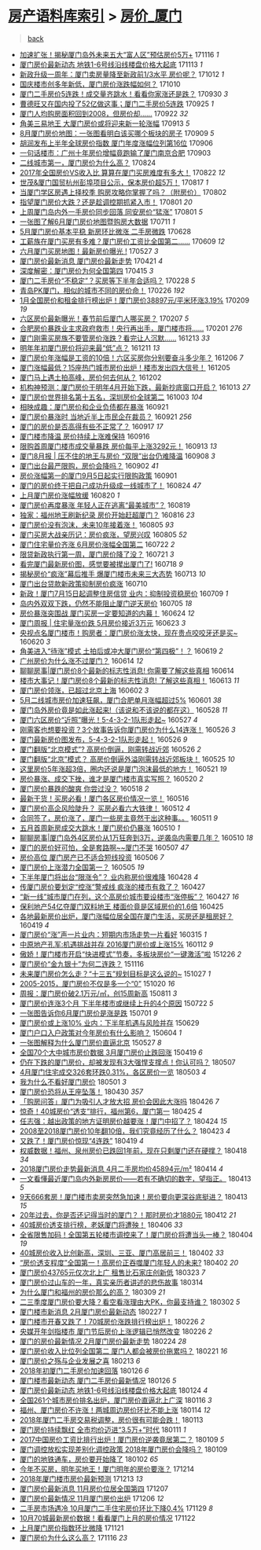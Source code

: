 [房产语料库索引](../../README.md)  > [房价_厦门](房价_厦门.md)
====
> [back](../README.md)

- [加速扩张！揭秘厦门岛外未来五大“富人区”预估房价5万+](http://jkwz.applinzi.com/ittc/7036430728554873873.html#%E5%8A%A0%E9%80%9F%E6%89%A9%E5%BC%A0%EF%BC%81%E6%8F%AD%E7%A7%98%E5%8E%A6%E9%97%A8%E5%B2%9B%E5%A4%96%E6%9C%AA%E6%9D%A5%E4%BA%94%E5%A4%A7%E2%80%9C%E5%AF%8C%E4%BA%BA%E5%8C%BA%E2%80%9D%E9%A2%84%E4%BC%B0%E6%88%BF%E4%BB%B75%E4%B8%87%2B) 171116 *1* 
- [厦门房价最新动态 地铁1-6号线沿线楼盘价格大起底](http://jkwz.applinzi.com/ittc/7035385248978830352.html#%E5%8E%A6%E9%97%A8%E6%88%BF%E4%BB%B7%E6%9C%80%E6%96%B0%E5%8A%A8%E6%80%81+%E5%9C%B0%E9%93%811-6%E5%8F%B7%E7%BA%BF%E6%B2%BF%E7%BA%BF%E6%A5%BC%E7%9B%98%E4%BB%B7%E6%A0%BC%E5%A4%A7%E8%B5%B7%E5%BA%95) 171113 *1* 
- [新政升级一周年：厦门卖房量降至新政前1/3水平 房价呢？](http://jkwz.applinzi.com/ittc/7023624255378555920.html#%E6%96%B0%E6%94%BF%E5%8D%87%E7%BA%A7%E4%B8%80%E5%91%A8%E5%B9%B4%EF%BC%9A%E5%8E%A6%E9%97%A8%E5%8D%96%E6%88%BF%E9%87%8F%E9%99%8D%E8%87%B3%E6%96%B0%E6%94%BF%E5%89%8D1%2F3%E6%B0%B4%E5%B9%B3+%E6%88%BF%E4%BB%B7%E5%91%A2%EF%BC%9F) 171012 *1* 
- [国庆楼市创多年新低，厦门房价涨跌幅如何？](http://jkwz.applinzi.com/ittc/7022767274971366416.html#%E5%9B%BD%E5%BA%86%E6%A5%BC%E5%B8%82%E5%88%9B%E5%A4%9A%E5%B9%B4%E6%96%B0%E4%BD%8E%EF%BC%8C%E5%8E%A6%E9%97%A8%E6%88%BF%E4%BB%B7%E6%B6%A8%E8%B7%8C%E5%B9%85%E5%A6%82%E4%BD%95%EF%BC%9F) 171010  
- [厦门二手房价5连跌！成交量齐跳水！看看你家涨还是跌？](http://jkwz.applinzi.com/ittc/7019166904856626192.html#%E5%8E%A6%E9%97%A8%E4%BA%8C%E6%89%8B%E6%88%BF%E4%BB%B75%E8%BF%9E%E8%B7%8C%EF%BC%81%E6%88%90%E4%BA%A4%E9%87%8F%E9%BD%90%E8%B7%B3%E6%B0%B4%EF%BC%81%E7%9C%8B%E7%9C%8B%E4%BD%A0%E5%AE%B6%E6%B6%A8%E8%BF%98%E6%98%AF%E8%B7%8C%EF%BC%9F) 170930 *3* 
- [曹德旺又在国内投了52亿做这事；厦门二手房价5连跌](http://jkwz.applinzi.com/ittc/7017282893687292944.html#%E6%9B%B9%E5%BE%B7%E6%97%BA%E5%8F%88%E5%9C%A8%E5%9B%BD%E5%86%85%E6%8A%95%E4%BA%8652%E4%BA%BF%E5%81%9A%E8%BF%99%E4%BA%8B%EF%BC%9B%E5%8E%A6%E9%97%A8%E4%BA%8C%E6%89%8B%E6%88%BF%E4%BB%B75%E8%BF%9E%E8%B7%8C) 170925 *1* 
- [厦门人均购房面积回到2008，但房价却……](http://jkwz.applinzi.com/ittc/7016245512125285392.html#%E5%8E%A6%E9%97%A8%E4%BA%BA%E5%9D%87%E8%B4%AD%E6%88%BF%E9%9D%A2%E7%A7%AF%E5%9B%9E%E5%88%B02008%EF%BC%8C%E4%BD%86%E6%88%BF%E4%BB%B7%E5%8D%B4%E2%80%A6%E2%80%A6) 170922 *32* 
- [角美三易地王 大厦门房价或将迎来新一轮涨幅](http://jkwz.applinzi.com/ittc/7012717374019732497.html#%E8%A7%92%E7%BE%8E%E4%B8%89%E6%98%93%E5%9C%B0%E7%8E%8B+%E5%A4%A7%E5%8E%A6%E9%97%A8%E6%88%BF%E4%BB%B7%E6%88%96%E5%B0%86%E8%BF%8E%E6%9D%A5%E6%96%B0%E4%B8%80%E8%BD%AE%E6%B6%A8%E5%B9%85) 170913 *5* 
- [8月厦门房价地图：一张图看明白该买哪个板块的房子](http://jkwz.applinzi.com/ittc/7011406213043192848.html#8%E6%9C%88%E5%8E%A6%E9%97%A8%E6%88%BF%E4%BB%B7%E5%9C%B0%E5%9B%BE%EF%BC%9A%E4%B8%80%E5%BC%A0%E5%9B%BE%E7%9C%8B%E6%98%8E%E7%99%BD%E8%AF%A5%E4%B9%B0%E5%93%AA%E4%B8%AA%E6%9D%BF%E5%9D%97%E7%9A%84%E6%88%BF%E5%AD%90) 170909 *5* 
- [胡润发布上半年全球房价指数 厦门年度涨幅位列第16位](http://jkwz.applinzi.com/ittc/7010087147707827217.html#%E8%83%A1%E6%B6%A6%E5%8F%91%E5%B8%83%E4%B8%8A%E5%8D%8A%E5%B9%B4%E5%85%A8%E7%90%83%E6%88%BF%E4%BB%B7%E6%8C%87%E6%95%B0+%E5%8E%A6%E9%97%A8%E5%B9%B4%E5%BA%A6%E6%B6%A8%E5%B9%85%E4%BD%8D%E5%88%97%E7%AC%AC16%E4%BD%8D) 170906  
- [一句话楼市：广州十年房价增幅竟跑输了厦门南京合肥](http://jkwz.applinzi.com/ittc/7009160082087216145.html#%E4%B8%80%E5%8F%A5%E8%AF%9D%E6%A5%BC%E5%B8%82%EF%BC%9A%E5%B9%BF%E5%B7%9E%E5%8D%81%E5%B9%B4%E6%88%BF%E4%BB%B7%E5%A2%9E%E5%B9%85%E7%AB%9F%E8%B7%91%E8%BE%93%E4%BA%86%E5%8E%A6%E9%97%A8%E5%8D%97%E4%BA%AC%E5%90%88%E8%82%A5) 170903  
- [二线城市第一，厦门房价为什么高？](http://jkwz.applinzi.com/ittc/7005189228852675345.html#%E4%BA%8C%E7%BA%BF%E5%9F%8E%E5%B8%82%E7%AC%AC%E4%B8%80%EF%BC%8C%E5%8E%A6%E9%97%A8%E6%88%BF%E4%BB%B7%E4%B8%BA%E4%BB%80%E4%B9%88%E9%AB%98%EF%BC%9F) 170824  
- [2017年全国房价VS收入比 算算在厦门买房难度有多大！](http://jkwz.applinzi.com/ittc/7004634562880341008.html#2017%E5%B9%B4%E5%85%A8%E5%9B%BD%E6%88%BF%E4%BB%B7VS%E6%94%B6%E5%85%A5%E6%AF%94+%E7%AE%97%E7%AE%97%E5%9C%A8%E5%8E%A6%E9%97%A8%E4%B9%B0%E6%88%BF%E9%9A%BE%E5%BA%A6%E6%9C%89%E5%A4%9A%E5%A4%A7%EF%BC%81) 170822 *12* 
- [世茂&amp;厦门国贸杭州彭埠项目公示，保本房价超5万！](http://jkwz.applinzi.com/ittc/7002883434115253264.html#%E4%B8%96%E8%8C%82%26amp%3B%E5%8E%A6%E9%97%A8%E5%9B%BD%E8%B4%B8%E6%9D%AD%E5%B7%9E%E5%BD%AD%E5%9F%A0%E9%A1%B9%E7%9B%AE%E5%85%AC%E7%A4%BA%EF%BC%8C%E4%BF%9D%E6%9C%AC%E6%88%BF%E4%BB%B7%E8%B6%855%E4%B8%87%EF%BC%81) 170817 *1* 
- [当厦门学区房遇上择校季 购房攻略你掌握了吗？（附房价）](http://jkwz.applinzi.com/ittc/6997260599686595600.html#%E5%BD%93%E5%8E%A6%E9%97%A8%E5%AD%A6%E5%8C%BA%E6%88%BF%E9%81%87%E4%B8%8A%E6%8B%A9%E6%A0%A1%E5%AD%A3+%E8%B4%AD%E6%88%BF%E6%94%BB%E7%95%A5%E4%BD%A0%E6%8E%8C%E6%8F%A1%E4%BA%86%E5%90%97%EF%BC%9F%EF%BC%88%E9%99%84%E6%88%BF%E4%BB%B7%EF%BC%89) 170802  
- [指望厦门房价大跌？还是趁调控期抓紧入市！](http://jkwz.applinzi.com/ittc/6996853017616581648.html#%E6%8C%87%E6%9C%9B%E5%8E%A6%E9%97%A8%E6%88%BF%E4%BB%B7%E5%A4%A7%E8%B7%8C%EF%BC%9F%E8%BF%98%E6%98%AF%E8%B6%81%E8%B0%83%E6%8E%A7%E6%9C%9F%E6%8A%93%E7%B4%A7%E5%85%A5%E5%B8%82%EF%BC%81) 170801 *20* 
- [上周厦门岛内外一手房价同步回落 同安房价“猛涨”](http://jkwz.applinzi.com/ittc/6996763045333042193.html#%E4%B8%8A%E5%91%A8%E5%8E%A6%E9%97%A8%E5%B2%9B%E5%86%85%E5%A4%96%E4%B8%80%E6%89%8B%E6%88%BF%E4%BB%B7%E5%90%8C%E6%AD%A5%E5%9B%9E%E8%90%BD+%E5%90%8C%E5%AE%89%E6%88%BF%E4%BB%B7%E2%80%9C%E7%8C%9B%E6%B6%A8%E2%80%9D) 170801 *5* 
- [一张图了解6月厦门房价地图暨购房大数据](http://jkwz.applinzi.com/ittc/6988995629664437253.html#%E4%B8%80%E5%BC%A0%E5%9B%BE%E4%BA%86%E8%A7%A36%E6%9C%88%E5%8E%A6%E9%97%A8%E6%88%BF%E4%BB%B7%E5%9C%B0%E5%9B%BE%E6%9A%A8%E8%B4%AD%E6%88%BF%E5%A4%A7%E6%95%B0%E6%8D%AE) 170711 *1* 
- [5月厦门房价基本平稳 新房环比微涨 二手房微跌](http://jkwz.applinzi.com/ittc/6984113062289081348.html#5%E6%9C%88%E5%8E%A6%E9%97%A8%E6%88%BF%E4%BB%B7%E5%9F%BA%E6%9C%AC%E5%B9%B3%E7%A8%B3+%E6%96%B0%E6%88%BF%E7%8E%AF%E6%AF%94%E5%BE%AE%E6%B6%A8+%E4%BA%8C%E6%89%8B%E6%88%BF%E5%BE%AE%E8%B7%8C) 170628  
- [工薪族在厦门买房有多难？厦门房价工资比全国第二……](http://jkwz.applinzi.com/ittc/6977112452142466053.html#%E5%B7%A5%E8%96%AA%E6%97%8F%E5%9C%A8%E5%8E%A6%E9%97%A8%E4%B9%B0%E6%88%BF%E6%9C%89%E5%A4%9A%E9%9A%BE%EF%BC%9F%E5%8E%A6%E9%97%A8%E6%88%BF%E4%BB%B7%E5%B7%A5%E8%B5%84%E6%AF%94%E5%85%A8%E5%9B%BD%E7%AC%AC%E4%BA%8C%E2%80%A6%E2%80%A6) 170609 *12* 
- [六月厦门买房地图！最新房价曝光 !](http://jkwz.applinzi.com/ittc/6972269239984456708.html#%E5%85%AD%E6%9C%88%E5%8E%A6%E9%97%A8%E4%B9%B0%E6%88%BF%E5%9C%B0%E5%9B%BE%EF%BC%81%E6%9C%80%E6%96%B0%E6%88%BF%E4%BB%B7%E6%9B%9D%E5%85%89+%21) 170527 *3* 
- [厦门房价最新消息 厦门房价最新走势](http://jkwz.applinzi.com/ittc/6959032125096461316.html#%E5%8E%A6%E9%97%A8%E6%88%BF%E4%BB%B7%E6%9C%80%E6%96%B0%E6%B6%88%E6%81%AF+%E5%8E%A6%E9%97%A8%E6%88%BF%E4%BB%B7%E6%9C%80%E6%96%B0%E8%B5%B0%E5%8A%BF) 170421 *4* 
- [深度解密：厦门房价为何全国第四](http://jkwz.applinzi.com/ittc/6956390297931088901.html#%E6%B7%B1%E5%BA%A6%E8%A7%A3%E5%AF%86%EF%BC%9A%E5%8E%A6%E9%97%A8%E6%88%BF%E4%BB%B7%E4%B8%BA%E4%BD%95%E5%85%A8%E5%9B%BD%E7%AC%AC%E5%9B%9B) 170415 *3* 
- [厦门二手房价“不稳定”？买房等下半年合适吗？](http://jkwz.applinzi.com/ittc/6939625673680487428.html#%E5%8E%A6%E9%97%A8%E4%BA%8C%E6%89%8B%E6%88%BF%E4%BB%B7%E2%80%9C%E4%B8%8D%E7%A8%B3%E5%AE%9A%E2%80%9D%EF%BC%9F%E4%B9%B0%E6%88%BF%E7%AD%89%E4%B8%8B%E5%8D%8A%E5%B9%B4%E5%90%88%E9%80%82%E5%90%97%EF%BC%9F) 170228 *5* 
- [青岛PK厦门，相似的城市不同的房价命！](http://jkwz.applinzi.com/ittc/6939070331875755012.html#%E9%9D%92%E5%B2%9BPK%E5%8E%A6%E9%97%A8%EF%BC%8C%E7%9B%B8%E4%BC%BC%E7%9A%84%E5%9F%8E%E5%B8%82%E4%B8%8D%E5%90%8C%E7%9A%84%E6%88%BF%E4%BB%B7%E5%91%BD%EF%BC%81) 170226 *192* 
- [1月全国房价和租金排行榜出炉！厦门房价38897元/平米环涨3.19%](http://jkwz.applinzi.com/ittc/6932691087016854533.html#1%E6%9C%88%E5%85%A8%E5%9B%BD%E6%88%BF%E4%BB%B7%E5%92%8C%E7%A7%9F%E9%87%91%E6%8E%92%E8%A1%8C%E6%A6%9C%E5%87%BA%E7%82%89%EF%BC%81%E5%8E%A6%E9%97%A8%E6%88%BF%E4%BB%B738897%E5%85%83%2F%E5%B9%B3%E7%B1%B3%E7%8E%AF%E6%B6%A83.19%25) 170209 *19* 
- [六区房价最新曝光！春节前后厦门人哪买房？](http://jkwz.applinzi.com/ittc/6931823871069258757.html#%E5%85%AD%E5%8C%BA%E6%88%BF%E4%BB%B7%E6%9C%80%E6%96%B0%E6%9B%9D%E5%85%89%EF%BC%81%E6%98%A5%E8%8A%82%E5%89%8D%E5%90%8E%E5%8E%A6%E9%97%A8%E4%BA%BA%E5%93%AA%E4%B9%B0%E6%88%BF%EF%BC%9F) 170207 *5* 
- [合肥房价暴跌业主求政府救市！央行再出手，厦门楼市将……](http://jkwz.applinzi.com/ittc/6929592191289918468.html#%E5%90%88%E8%82%A5%E6%88%BF%E4%BB%B7%E6%9A%B4%E8%B7%8C%E4%B8%9A%E4%B8%BB%E6%B1%82%E6%94%BF%E5%BA%9C%E6%95%91%E5%B8%82%EF%BC%81%E5%A4%AE%E8%A1%8C%E5%86%8D%E5%87%BA%E6%89%8B%EF%BC%8C%E5%8E%A6%E9%97%A8%E6%A5%BC%E5%B8%82%E5%B0%86%E2%80%A6%E2%80%A6) 170201 *276* 
- [厦门刚需买房族不要管房价涨跌？看完让人沉默……](http://jkwz.applinzi.com/ittc/6911033812850312196.html#%E5%8E%A6%E9%97%A8%E5%88%9A%E9%9C%80%E4%B9%B0%E6%88%BF%E6%97%8F%E4%B8%8D%E8%A6%81%E7%AE%A1%E6%88%BF%E4%BB%B7%E6%B6%A8%E8%B7%8C%EF%BC%9F%E7%9C%8B%E5%AE%8C%E8%AE%A9%E4%BA%BA%E6%B2%89%E9%BB%98%E2%80%A6%E2%80%A6) 161213 *33* 
- [明年年初厦门房价将迎来最“低”点？](http://jkwz.applinzi.com/ittc/6910415274200531972.html#%E6%98%8E%E5%B9%B4%E5%B9%B4%E5%88%9D%E5%8E%A6%E9%97%A8%E6%88%BF%E4%BB%B7%E5%B0%86%E8%BF%8E%E6%9D%A5%E6%9C%80%E2%80%9C%E4%BD%8E%E2%80%9D%E7%82%B9%EF%BC%9F) 161211 *13* 
- [厦门房价年涨幅是工资的10倍！六区买房你分别要奋斗多少年？](http://jkwz.applinzi.com/ittc/6908434568373076997.html#%E5%8E%A6%E9%97%A8%E6%88%BF%E4%BB%B7%E5%B9%B4%E6%B6%A8%E5%B9%85%E6%98%AF%E5%B7%A5%E8%B5%84%E7%9A%8410%E5%80%8D%EF%BC%81%E5%85%AD%E5%8C%BA%E4%B9%B0%E6%88%BF%E4%BD%A0%E5%88%86%E5%88%AB%E8%A6%81%E5%A5%8B%E6%96%97%E5%A4%9A%E5%B0%91%E5%B9%B4%EF%BC%9F) 161206 *7* 
- [厦门涨幅最低？15座热门城市房价出炉！楼市发出四大信号！](http://jkwz.applinzi.com/ittc/6908062254846444549.html#%E5%8E%A6%E9%97%A8%E6%B6%A8%E5%B9%85%E6%9C%80%E4%BD%8E%EF%BC%9F15%E5%BA%A7%E7%83%AD%E9%97%A8%E5%9F%8E%E5%B8%82%E6%88%BF%E4%BB%B7%E5%87%BA%E7%82%89%EF%BC%81%E6%A5%BC%E5%B8%82%E5%8F%91%E5%87%BA%E5%9B%9B%E5%A4%A7%E4%BF%A1%E5%8F%B7%EF%BC%81) 161205  
- [厦门马上遇土拍高峰，房价何去何从？](http://jkwz.applinzi.com/ittc/6906987702636774404.html#%E5%8E%A6%E9%97%A8%E9%A9%AC%E4%B8%8A%E9%81%87%E5%9C%9F%E6%8B%8D%E9%AB%98%E5%B3%B0%EF%BC%8C%E6%88%BF%E4%BB%B7%E4%BD%95%E5%8E%BB%E4%BD%95%E4%BB%8E%EF%BC%9F) 161202  
- [机构神预测：厦门房价于明年4月开始下跌，最新抄底窗口开启？](http://jkwz.applinzi.com/ittc/6888446100293288964.html#%E6%9C%BA%E6%9E%84%E7%A5%9E%E9%A2%84%E6%B5%8B%EF%BC%9A%E5%8E%A6%E9%97%A8%E6%88%BF%E4%BB%B7%E4%BA%8E%E6%98%8E%E5%B9%B44%E6%9C%88%E5%BC%80%E5%A7%8B%E4%B8%8B%E8%B7%8C%EF%BC%8C%E6%9C%80%E6%96%B0%E6%8A%84%E5%BA%95%E7%AA%97%E5%8F%A3%E5%BC%80%E5%90%AF%EF%BC%9F) 161013 *27* 
- [厦门房价世界排名第十五名，深圳房价全球第二](http://jkwz.applinzi.com/ittc/6880741921252705284.html#%E5%8E%A6%E9%97%A8%E6%88%BF%E4%BB%B7%E4%B8%96%E7%95%8C%E6%8E%92%E5%90%8D%E7%AC%AC%E5%8D%81%E4%BA%94%E5%90%8D%EF%BC%8C%E6%B7%B1%E5%9C%B3%E6%88%BF%E4%BB%B7%E5%85%A8%E7%90%83%E7%AC%AC%E4%BA%8C) 161003 *104* 
- [相映成趣：厦门房价和企业负债都在暴涨](http://jkwz.applinzi.com/ittc/6880457361285710852.html#%E7%9B%B8%E6%98%A0%E6%88%90%E8%B6%A3%EF%BC%9A%E5%8E%A6%E9%97%A8%E6%88%BF%E4%BB%B7%E5%92%8C%E4%BC%81%E4%B8%9A%E8%B4%9F%E5%80%BA%E9%83%BD%E5%9C%A8%E6%9A%B4%E6%B6%A8) 160921  
- [厦门房价暴涨时 当地近半上市民企在裁员？](http://jkwz.applinzi.com/ittc/6880457361646420997.html#%E5%8E%A6%E9%97%A8%E6%88%BF%E4%BB%B7%E6%9A%B4%E6%B6%A8%E6%97%B6+%E5%BD%93%E5%9C%B0%E8%BF%91%E5%8D%8A%E4%B8%8A%E5%B8%82%E6%B0%91%E4%BC%81%E5%9C%A8%E8%A3%81%E5%91%98%EF%BC%9F) 160921 *256* 
- [厦门的房价是否高得有些不正常了？](http://jkwz.applinzi.com/ittc/6878785795669885956.html#%E5%8E%A6%E9%97%A8%E7%9A%84%E6%88%BF%E4%BB%B7%E6%98%AF%E5%90%A6%E9%AB%98%E5%BE%97%E6%9C%89%E4%BA%9B%E4%B8%8D%E6%AD%A3%E5%B8%B8%E4%BA%86%EF%BC%9F) 160917 *17* 
- [厦门楼市降温 房价持续上涨难保持](http://jkwz.applinzi.com/ittc/6878509462825993221.html#%E5%8E%A6%E9%97%A8%E6%A5%BC%E5%B8%82%E9%99%8D%E6%B8%A9+%E6%88%BF%E4%BB%B7%E6%8C%81%E7%BB%AD%E4%B8%8A%E6%B6%A8%E9%9A%BE%E4%BF%9D%E6%8C%81) 160916  
- [限购首周厦门楼市成交量暴跌 房价每平上涨3292元！](http://jkwz.applinzi.com/ittc/6877414720822313989.html#%E9%99%90%E8%B4%AD%E9%A6%96%E5%91%A8%E5%8E%A6%E9%97%A8%E6%A5%BC%E5%B8%82%E6%88%90%E4%BA%A4%E9%87%8F%E6%9A%B4%E8%B7%8C+%E6%88%BF%E4%BB%B7%E6%AF%8F%E5%B9%B3%E4%B8%8A%E6%B6%A83292%E5%85%83%EF%BC%81) 160913 *13* 
- [厦门8月报 | 压不住的地王与房价 “双限”出台仍难降温](http://jkwz.applinzi.com/ittc/6875529612523734021.html#%E5%8E%A6%E9%97%A88%E6%9C%88%E6%8A%A5+%7C+%E5%8E%8B%E4%B8%8D%E4%BD%8F%E7%9A%84%E5%9C%B0%E7%8E%8B%E4%B8%8E%E6%88%BF%E4%BB%B7+%E2%80%9C%E5%8F%8C%E9%99%90%E2%80%9D%E5%87%BA%E5%8F%B0%E4%BB%8D%E9%9A%BE%E9%99%8D%E6%B8%A9) 160908 *3* 
- [厦门出台最严限购，房价会降吗？](http://jkwz.applinzi.com/ittc/6873251164350579717.html#%E5%8E%A6%E9%97%A8%E5%87%BA%E5%8F%B0%E6%9C%80%E4%B8%A5%E9%99%90%E8%B4%AD%EF%BC%8C%E6%88%BF%E4%BB%B7%E4%BC%9A%E9%99%8D%E5%90%97%EF%BC%9F) 160902 *41* 
- [房价涨幅第一的厦门9月5日起实行限购政策](http://jkwz.applinzi.com/ittc/6872840944289842181.html#%E6%88%BF%E4%BB%B7%E6%B6%A8%E5%B9%85%E7%AC%AC%E4%B8%80%E7%9A%84%E5%8E%A6%E9%97%A89%E6%9C%885%E6%97%A5%E8%B5%B7%E5%AE%9E%E8%A1%8C%E9%99%90%E8%B4%AD%E6%94%BF%E7%AD%96) 160901  
- [厦门的房价终于把自己成功升级成一线城市了！](http://jkwz.applinzi.com/ittc/6869961488885875716.html#%E5%8E%A6%E9%97%A8%E7%9A%84%E6%88%BF%E4%BB%B7%E7%BB%88%E4%BA%8E%E6%8A%8A%E8%87%AA%E5%B7%B1%E6%88%90%E5%8A%9F%E5%8D%87%E7%BA%A7%E6%88%90%E4%B8%80%E7%BA%BF%E5%9F%8E%E5%B8%82%E4%BA%86%EF%BC%81) 160824 *47* 
- [上月厦门房价涨幅放缓](http://jkwz.applinzi.com/ittc/6868315813215470597.html#%E4%B8%8A%E6%9C%88%E5%8E%A6%E9%97%A8%E6%88%BF%E4%BB%B7%E6%B6%A8%E5%B9%85%E6%94%BE%E7%BC%93) 160820 *1* 
- [厦门房价再度暴涨 年轻人正在逃离“最美城市”？](http://jkwz.applinzi.com/ittc/6867770516802372613.html#%E5%8E%A6%E9%97%A8%E6%88%BF%E4%BB%B7%E5%86%8D%E5%BA%A6%E6%9A%B4%E6%B6%A8+%E5%B9%B4%E8%BD%BB%E4%BA%BA%E6%AD%A3%E5%9C%A8%E9%80%83%E7%A6%BB%E2%80%9C%E6%9C%80%E7%BE%8E%E5%9F%8E%E5%B8%82%E2%80%9D%EF%BC%9F) 160819  
- [独家：福州地王刷新纪录 房价开始赶超厦门？](http://jkwz.applinzi.com/ittc/6866931283124552708.html#%E7%8B%AC%E5%AE%B6%EF%BC%9A%E7%A6%8F%E5%B7%9E%E5%9C%B0%E7%8E%8B%E5%88%B7%E6%96%B0%E7%BA%AA%E5%BD%95+%E6%88%BF%E4%BB%B7%E5%BC%80%E5%A7%8B%E8%B5%B6%E8%B6%85%E5%8E%A6%E9%97%A8%EF%BC%9F) 160816 *23* 
- [厦门房价没有泡沫，未来10年接着涨！](http://jkwz.applinzi.com/ittc/6862920807407436805.html#%E5%8E%A6%E9%97%A8%E6%88%BF%E4%BB%B7%E6%B2%A1%E6%9C%89%E6%B3%A1%E6%B2%AB%EF%BC%8C%E6%9C%AA%E6%9D%A510%E5%B9%B4%E6%8E%A5%E7%9D%80%E6%B6%A8%EF%BC%81) 160805 *93* 
- [厦门买房大战亲历记：房价疯涨，望房兴叹](http://jkwz.applinzi.com/ittc/6862835849158460421.html#%E5%8E%A6%E9%97%A8%E4%B9%B0%E6%88%BF%E5%A4%A7%E6%88%98%E4%BA%B2%E5%8E%86%E8%AE%B0%EF%BC%9A%E6%88%BF%E4%BB%B7%E7%96%AF%E6%B6%A8%EF%BC%8C%E6%9C%9B%E6%88%BF%E5%85%B4%E5%8F%B9) 160805 *52* 
- [厦门住宅量价齐涨 6月房价涨幅全国第二](http://jkwz.applinzi.com/ittc/6857685021619651588.html#%E5%8E%A6%E9%97%A8%E4%BD%8F%E5%AE%85%E9%87%8F%E4%BB%B7%E9%BD%90%E6%B6%A8+6%E6%9C%88%E6%88%BF%E4%BB%B7%E6%B6%A8%E5%B9%85%E5%85%A8%E5%9B%BD%E7%AC%AC%E4%BA%8C) 160722 *2* 
- [限贷新政执行第一周，厦门房价降了没？](http://jkwz.applinzi.com/ittc/6857260106055681028.html#%E9%99%90%E8%B4%B7%E6%96%B0%E6%94%BF%E6%89%A7%E8%A1%8C%E7%AC%AC%E4%B8%80%E5%91%A8%EF%BC%8C%E5%8E%A6%E9%97%A8%E6%88%BF%E4%BB%B7%E9%99%8D%E4%BA%86%E6%B2%A1%EF%BC%9F) 160721 *3* 
- [看完厦门最新房价图，感觉要被撵出厦门了!](http://jkwz.applinzi.com/ittc/6856248285005874181.html#%E7%9C%8B%E5%AE%8C%E5%8E%A6%E9%97%A8%E6%9C%80%E6%96%B0%E6%88%BF%E4%BB%B7%E5%9B%BE%EF%BC%8C%E6%84%9F%E8%A7%89%E8%A6%81%E8%A2%AB%E6%92%B5%E5%87%BA%E5%8E%A6%E9%97%A8%E4%BA%86%21) 160718 *9* 
- [揭秘房价“疯涨”幕后推手 爆厦门楼市未来三大态势](http://jkwz.applinzi.com/ittc/6854392844420383748.html#%E6%8F%AD%E7%A7%98%E6%88%BF%E4%BB%B7%E2%80%9C%E7%96%AF%E6%B6%A8%E2%80%9D%E5%B9%95%E5%90%8E%E6%8E%A8%E6%89%8B+%E7%88%86%E5%8E%A6%E9%97%A8%E6%A5%BC%E5%B8%82%E6%9C%AA%E6%9D%A5%E4%B8%89%E5%A4%A7%E6%80%81%E5%8A%BF) 160713 *10* 
- [厦门出台贷款新政策抑制房价疯涨](http://jkwz.applinzi.com/ittc/6853175379635995652.html#%E5%8E%A6%E9%97%A8%E5%87%BA%E5%8F%B0%E8%B4%B7%E6%AC%BE%E6%96%B0%E6%94%BF%E7%AD%96%E6%8A%91%E5%88%B6%E6%88%BF%E4%BB%B7%E7%96%AF%E6%B6%A8) 160710  
- [新政！厦门7月15日起调整住房信贷 业内：抑制投资稳房价](http://jkwz.applinzi.com/ittc/6852830481699308548.html#%E6%96%B0%E6%94%BF%EF%BC%81%E5%8E%A6%E9%97%A87%E6%9C%8815%E6%97%A5%E8%B5%B7%E8%B0%83%E6%95%B4%E4%BD%8F%E6%88%BF%E4%BF%A1%E8%B4%B7+%E4%B8%9A%E5%86%85%EF%BC%9A%E6%8A%91%E5%88%B6%E6%8A%95%E8%B5%84%E7%A8%B3%E6%88%BF%E4%BB%B7) 160709 *1* 
- [岛内外双双下跌，仍然不能阻止厦门逆天房价](http://jkwz.applinzi.com/ittc/6851299882870244357.html#%E5%B2%9B%E5%86%85%E5%A4%96%E5%8F%8C%E5%8F%8C%E4%B8%8B%E8%B7%8C%EF%BC%8C%E4%BB%8D%E7%84%B6%E4%B8%8D%E8%83%BD%E9%98%BB%E6%AD%A2%E5%8E%A6%E9%97%A8%E9%80%86%E5%A4%A9%E6%88%BF%E4%BB%B7) 160705 *18* 
- [房价暴涨突围战 厦门买房一定要知道的内幕！](http://jkwz.applinzi.com/ittc/6847274640254436357.html#%E6%88%BF%E4%BB%B7%E6%9A%B4%E6%B6%A8%E7%AA%81%E5%9B%B4%E6%88%98+%E5%8E%A6%E9%97%A8%E4%B9%B0%E6%88%BF%E4%B8%80%E5%AE%9A%E8%A6%81%E7%9F%A5%E9%81%93%E7%9A%84%E5%86%85%E5%B9%95%EF%BC%81) 160624 *12* 
- [厦门周报 | 住宅量涨价跌 5月房价接近3万元](http://jkwz.applinzi.com/ittc/6846962889491219460.html#%E5%8E%A6%E9%97%A8%E5%91%A8%E6%8A%A5+%7C+%E4%BD%8F%E5%AE%85%E9%87%8F%E6%B6%A8%E4%BB%B7%E8%B7%8C+5%E6%9C%88%E6%88%BF%E4%BB%B7%E6%8E%A5%E8%BF%913%E4%B8%87%E5%85%83) 160623 *3* 
- [央视点名厦门楼市！购房者：厦门房价涨太快，现在贵点咬咬牙还是买~](http://jkwz.applinzi.com/ittc/6845742963103368197.html#%E5%A4%AE%E8%A7%86%E7%82%B9%E5%90%8D%E5%8E%A6%E9%97%A8%E6%A5%BC%E5%B8%82%EF%BC%81%E8%B4%AD%E6%88%BF%E8%80%85%EF%BC%9A%E5%8E%A6%E9%97%A8%E6%88%BF%E4%BB%B7%E6%B6%A8%E5%A4%AA%E5%BF%AB%EF%BC%8C%E7%8E%B0%E5%9C%A8%E8%B4%B5%E7%82%B9%E5%92%AC%E5%92%AC%E7%89%99%E8%BF%98%E6%98%AF%E4%B9%B0%7E) 160620 *3* 
- [角美进入“待涨”模式  土拍后或冲大厦门房价“第四极”！？](http://jkwz.applinzi.com/ittc/6845551262015423492.html#%E8%A7%92%E7%BE%8E%E8%BF%9B%E5%85%A5%E2%80%9C%E5%BE%85%E6%B6%A8%E2%80%9D%E6%A8%A1%E5%BC%8F++%E5%9C%9F%E6%8B%8D%E5%90%8E%E6%88%96%E5%86%B2%E5%A4%A7%E5%8E%A6%E9%97%A8%E6%88%BF%E4%BB%B7%E2%80%9C%E7%AC%AC%E5%9B%9B%E6%9E%81%E2%80%9D%EF%BC%81%EF%BC%9F) 160619 *2* 
- [广州房价为什么涨不过厦门？](http://jkwz.applinzi.com/ittc/6843531554974073861.html#%E5%B9%BF%E5%B7%9E%E6%88%BF%E4%BB%B7%E4%B8%BA%E4%BB%80%E4%B9%88%E6%B6%A8%E4%B8%8D%E8%BF%87%E5%8E%A6%E9%97%A8%EF%BC%9F) 160614 *12* 
- [聊聊房事|厦门房价8个最新的标志性消息! 你需要了解这些真相](http://jkwz.applinzi.com/ittc/6843512208566518788.html#%E8%81%8A%E8%81%8A%E6%88%BF%E4%BA%8B%7C%E5%8E%A6%E9%97%A8%E6%88%BF%E4%BB%B78%E4%B8%AA%E6%9C%80%E6%96%B0%E7%9A%84%E6%A0%87%E5%BF%97%E6%80%A7%E6%B6%88%E6%81%AF%21+%E4%BD%A0%E9%9C%80%E8%A6%81%E4%BA%86%E8%A7%A3%E8%BF%99%E4%BA%9B%E7%9C%9F%E7%9B%B8) 160614  
- [楼市大事记！厦门房价8个最新的标志性消息! 了解这些真相！](http://jkwz.applinzi.com/ittc/6843351248908321797.html#%E6%A5%BC%E5%B8%82%E5%A4%A7%E4%BA%8B%E8%AE%B0%EF%BC%81%E5%8E%A6%E9%97%A8%E6%88%BF%E4%BB%B78%E4%B8%AA%E6%9C%80%E6%96%B0%E7%9A%84%E6%A0%87%E5%BF%97%E6%80%A7%E6%B6%88%E6%81%AF%21+%E4%BA%86%E8%A7%A3%E8%BF%99%E4%BA%9B%E7%9C%9F%E7%9B%B8%EF%BC%81) 160613 *11* 
- [厦门房价领涨，已超过北京上海](http://jkwz.applinzi.com/ittc/6839065930730324996.html#%E5%8E%A6%E9%97%A8%E6%88%BF%E4%BB%B7%E9%A2%86%E6%B6%A8%EF%BC%8C%E5%B7%B2%E8%B6%85%E8%BF%87%E5%8C%97%E4%BA%AC%E4%B8%8A%E6%B5%B7) 160602 *3* 
- [5月二线城市房价加速狂飙，厦门合肥单月涨幅超过5%](http://jkwz.applinzi.com/ittc/6838646692093887493.html#5%E6%9C%88%E4%BA%8C%E7%BA%BF%E5%9F%8E%E5%B8%82%E6%88%BF%E4%BB%B7%E5%8A%A0%E9%80%9F%E7%8B%82%E9%A3%99%EF%BC%8C%E5%8E%A6%E9%97%A8%E5%90%88%E8%82%A5%E5%8D%95%E6%9C%88%E6%B6%A8%E5%B9%85%E8%B6%85%E8%BF%875%25) 160601 *38* 
- [厦门岛外房价竟是如此涨起来!（该说和不该说的都在这）](http://jkwz.applinzi.com/ittc/6837395908354114565.html#%E5%8E%A6%E9%97%A8%E5%B2%9B%E5%A4%96%E6%88%BF%E4%BB%B7%E7%AB%9F%E6%98%AF%E5%A6%82%E6%AD%A4%E6%B6%A8%E8%B5%B7%E6%9D%A5%21%EF%BC%88%E8%AF%A5%E8%AF%B4%E5%92%8C%E4%B8%8D%E8%AF%A5%E8%AF%B4%E7%9A%84%E9%83%BD%E5%9C%A8%E8%BF%99%EF%BC%89) 160528 *11* 
- [厦门六区房价“近照”曝光！5-4-3-2-1队形走起~](http://jkwz.applinzi.com/ittc/6836824652256904196.html#%E5%8E%A6%E9%97%A8%E5%85%AD%E5%8C%BA%E6%88%BF%E4%BB%B7%E2%80%9C%E8%BF%91%E7%85%A7%E2%80%9D%E6%9B%9D%E5%85%89%EF%BC%815-4-3-2-1%E9%98%9F%E5%BD%A2%E8%B5%B0%E8%B5%B7%7E) 160527 *4* 
- [刚需客也想要投资？3个故事告诉你厦门房价为什么14连涨！](http://jkwz.applinzi.com/ittc/6836622199636886533.html#%E5%88%9A%E9%9C%80%E5%AE%A2%E4%B9%9F%E6%83%B3%E8%A6%81%E6%8A%95%E8%B5%84%EF%BC%9F3%E4%B8%AA%E6%95%85%E4%BA%8B%E5%91%8A%E8%AF%89%E4%BD%A0%E5%8E%A6%E9%97%A8%E6%88%BF%E4%BB%B7%E4%B8%BA%E4%BB%80%E4%B9%8814%E8%BF%9E%E6%B6%A8%EF%BC%81) 160526 *3* 
- [厦门最新房价图发布，5-4-3-2-1队形走起！](http://jkwz.applinzi.com/ittc/6836621417587934213.html#%E5%8E%A6%E9%97%A8%E6%9C%80%E6%96%B0%E6%88%BF%E4%BB%B7%E5%9B%BE%E5%8F%91%E5%B8%83%EF%BC%8C5-4-3-2-1%E9%98%9F%E5%BD%A2%E8%B5%B0%E8%B5%B7%EF%BC%81) 160526 *9* 
- [厦门翻版“北京模式”? 高房价倒逼，刚需转战近郊](http://jkwz.applinzi.com/ittc/6836468518367003652.html#%E5%8E%A6%E9%97%A8%E7%BF%BB%E7%89%88%E2%80%9C%E5%8C%97%E4%BA%AC%E6%A8%A1%E5%BC%8F%E2%80%9D%3F+%E9%AB%98%E6%88%BF%E4%BB%B7%E5%80%92%E9%80%BC%EF%BC%8C%E5%88%9A%E9%9C%80%E8%BD%AC%E6%88%98%E8%BF%91%E9%83%8A) 160526 *2* 
- [厦门翻版“北京”模式？ 高房价倒逼外溢刚需转战近郊板块！](http://jkwz.applinzi.com/ittc/6836291530268345348.html#%E5%8E%A6%E9%97%A8%E7%BF%BB%E7%89%88%E2%80%9C%E5%8C%97%E4%BA%AC%E2%80%9D%E6%A8%A1%E5%BC%8F%EF%BC%9F+%E9%AB%98%E6%88%BF%E4%BB%B7%E5%80%92%E9%80%BC%E5%A4%96%E6%BA%A2%E5%88%9A%E9%9C%80%E8%BD%AC%E6%88%98%E8%BF%91%E9%83%8A%E6%9D%BF%E5%9D%97%EF%BC%81) 160525 *10* 
- [这里房价5年涨超3倍，圈内还说是厦门泡沫最低的地方！](http://jkwz.applinzi.com/ittc/6834640199338165252.html#%E8%BF%99%E9%87%8C%E6%88%BF%E4%BB%B75%E5%B9%B4%E6%B6%A8%E8%B6%853%E5%80%8D%EF%BC%8C%E5%9C%88%E5%86%85%E8%BF%98%E8%AF%B4%E6%98%AF%E5%8E%A6%E9%97%A8%E6%B3%A1%E6%B2%AB%E6%9C%80%E4%BD%8E%E7%9A%84%E5%9C%B0%E6%96%B9%EF%BC%81) 160521 *19* 
- [房价暴涨、成交下挫，谁才是厦门楼市真实写照？](http://jkwz.applinzi.com/ittc/6834234525567419396.html#%E6%88%BF%E4%BB%B7%E6%9A%B4%E6%B6%A8%E3%80%81%E6%88%90%E4%BA%A4%E4%B8%8B%E6%8C%AB%EF%BC%8C%E8%B0%81%E6%89%8D%E6%98%AF%E5%8E%A6%E9%97%A8%E6%A5%BC%E5%B8%82%E7%9C%9F%E5%AE%9E%E5%86%99%E7%85%A7%EF%BC%9F) 160520 *2* 
- [厦门房价暴跌的酸爽 你尝过没？](http://jkwz.applinzi.com/ittc/6833537842290361349.html#%E5%8E%A6%E9%97%A8%E6%88%BF%E4%BB%B7%E6%9A%B4%E8%B7%8C%E7%9A%84%E9%85%B8%E7%88%BD+%E4%BD%A0%E5%B0%9D%E8%BF%87%E6%B2%A1%EF%BC%9F) 160518 *2* 
- [最新干货！买房必看！厦门各区房价情况一览！](http://jkwz.applinzi.com/ittc/6832871456018793477.html#%E6%9C%80%E6%96%B0%E5%B9%B2%E8%B4%A7%EF%BC%81%E4%B9%B0%E6%88%BF%E5%BF%85%E7%9C%8B%EF%BC%81%E5%8E%A6%E9%97%A8%E5%90%84%E5%8C%BA%E6%88%BF%E4%BB%B7%E6%83%85%E5%86%B5%E4%B8%80%E8%A7%88%EF%BC%81) 160516  
- [厦门房价高企风险陡升？ 买房必看六大铁律！](http://jkwz.applinzi.com/ittc/6831332206248985604.html#%E5%8E%A6%E9%97%A8%E6%88%BF%E4%BB%B7%E9%AB%98%E4%BC%81%E9%A3%8E%E9%99%A9%E9%99%A1%E5%8D%87%EF%BC%9F+%E4%B9%B0%E6%88%BF%E5%BF%85%E7%9C%8B%E5%85%AD%E5%A4%A7%E9%93%81%E5%BE%8B%EF%BC%81) 160512 *4* 
- [合同签了，房价涨了，厦门一些房主竟然干出这种事。。](http://jkwz.applinzi.com/ittc/6831016283533214725.html#%E5%90%88%E5%90%8C%E7%AD%BE%E4%BA%86%EF%BC%8C%E6%88%BF%E4%BB%B7%E6%B6%A8%E4%BA%86%EF%BC%8C%E5%8E%A6%E9%97%A8%E4%B8%80%E4%BA%9B%E6%88%BF%E4%B8%BB%E7%AB%9F%E7%84%B6%E5%B9%B2%E5%87%BA%E8%BF%99%E7%A7%8D%E4%BA%8B%E3%80%82%E3%80%82) 160511 *9* 
- [五月首周新房成交大跳水！厦门房价仍暴涨](http://jkwz.applinzi.com/ittc/6830680142338589700.html#%E4%BA%94%E6%9C%88%E9%A6%96%E5%91%A8%E6%96%B0%E6%88%BF%E6%88%90%E4%BA%A4%E5%A4%A7%E8%B7%B3%E6%B0%B4%EF%BC%81%E5%8E%A6%E9%97%A8%E6%88%BF%E4%BB%B7%E4%BB%8D%E6%9A%B4%E6%B6%A8) 160510 *1* 
- [聊聊房事|厦门岛外4区房价从1万狂奔到3万，逆袭岛内需要几年？](http://jkwz.applinzi.com/ittc/6830519904356533252.html#%E8%81%8A%E8%81%8A%E6%88%BF%E4%BA%8B%7C%E5%8E%A6%E9%97%A8%E5%B2%9B%E5%A4%964%E5%8C%BA%E6%88%BF%E4%BB%B7%E4%BB%8E1%E4%B8%87%E7%8B%82%E5%A5%94%E5%88%B03%E4%B8%87%EF%BC%8C%E9%80%86%E8%A2%AD%E5%B2%9B%E5%86%85%E9%9C%80%E8%A6%81%E5%87%A0%E5%B9%B4%EF%BC%9F) 160510 *18* 
- [厦门的房价好可怕，全是套路啊~~厦门不哭](http://jkwz.applinzi.com/ittc/6829614942076273669.html#%E5%8E%A6%E9%97%A8%E7%9A%84%E6%88%BF%E4%BB%B7%E5%A5%BD%E5%8F%AF%E6%80%95%EF%BC%8C%E5%85%A8%E6%98%AF%E5%A5%97%E8%B7%AF%E5%95%8A%7E%7E%E5%8E%A6%E9%97%A8%E4%B8%8D%E5%93%AD) 160507 *47* 
- [房价高位 厦门房产已不适合短线投资](http://jkwz.applinzi.com/ittc/6829192058094748677.html#%E6%88%BF%E4%BB%B7%E9%AB%98%E4%BD%8D+%E5%8E%A6%E9%97%A8%E6%88%BF%E4%BA%A7%E5%B7%B2%E4%B8%8D%E9%80%82%E5%90%88%E7%9F%AD%E7%BA%BF%E6%8A%95%E8%B5%84) 160506 *7* 
- [厦门房价上涨潜力全国第一？](http://jkwz.applinzi.com/ittc/6828784389164893189.html#%E5%8E%A6%E9%97%A8%E6%88%BF%E4%BB%B7%E4%B8%8A%E6%B6%A8%E6%BD%9C%E5%8A%9B%E5%85%A8%E5%9B%BD%E7%AC%AC%E4%B8%80%EF%BC%9F) 160505 *19* 
- [下半年厦门将出台“限涨令”？ 业内称房价很难降](http://jkwz.applinzi.com/ittc/6826068184071144453.html#%E4%B8%8B%E5%8D%8A%E5%B9%B4%E5%8E%A6%E9%97%A8%E5%B0%86%E5%87%BA%E5%8F%B0%E2%80%9C%E9%99%90%E6%B6%A8%E4%BB%A4%E2%80%9D%EF%BC%9F+%E4%B8%9A%E5%86%85%E7%A7%B0%E6%88%BF%E4%BB%B7%E5%BE%88%E9%9A%BE%E9%99%8D) 160428 *4* 
- [传厦门房价要划定“控涨”警戒线 疯涨的楼市有救了？](http://jkwz.applinzi.com/ittc/6825839160719836164.html#%E4%BC%A0%E5%8E%A6%E9%97%A8%E6%88%BF%E4%BB%B7%E8%A6%81%E5%88%92%E5%AE%9A%E2%80%9C%E6%8E%A7%E6%B6%A8%E2%80%9D%E8%AD%A6%E6%88%92%E7%BA%BF+%E7%96%AF%E6%B6%A8%E7%9A%84%E6%A5%BC%E5%B8%82%E6%9C%89%E6%95%91%E4%BA%86%EF%BC%9F) 160427  
- [“新一线”城市厦门在列，这个高房价城市要设楼市“涨停板”？](http://jkwz.applinzi.com/ittc/6825810868495188996.html#%E2%80%9C%E6%96%B0%E4%B8%80%E7%BA%BF%E2%80%9D%E5%9F%8E%E5%B8%82%E5%8E%A6%E9%97%A8%E5%9C%A8%E5%88%97%EF%BC%8C%E8%BF%99%E4%B8%AA%E9%AB%98%E6%88%BF%E4%BB%B7%E5%9F%8E%E5%B8%82%E8%A6%81%E8%AE%BE%E6%A5%BC%E5%B8%82%E2%80%9C%E6%B6%A8%E5%81%9C%E6%9D%BF%E2%80%9D%EF%BC%9F) 160427 *16* 
- [保利地产54亿夺厦门双料地王 楼面价竟是区域房价的1.6倍](http://jkwz.applinzi.com/ittc/6825121549933609989.html#%E4%BF%9D%E5%88%A9%E5%9C%B0%E4%BA%A754%E4%BA%BF%E5%A4%BA%E5%8E%A6%E9%97%A8%E5%8F%8C%E6%96%99%E5%9C%B0%E7%8E%8B+%E6%A5%BC%E9%9D%A2%E4%BB%B7%E7%AB%9F%E6%98%AF%E5%8C%BA%E5%9F%9F%E6%88%BF%E4%BB%B7%E7%9A%841.6%E5%80%8D) 160425  
- [各地最新房价出炉，厦门涨幅位居全国在厦门生活，买房还是租房好？](http://jkwz.applinzi.com/ittc/6822788096458228741.html#%E5%90%84%E5%9C%B0%E6%9C%80%E6%96%B0%E6%88%BF%E4%BB%B7%E5%87%BA%E7%82%89%EF%BC%8C%E5%8E%A6%E9%97%A8%E6%B6%A8%E5%B9%85%E4%BD%8D%E5%B1%85%E5%85%A8%E5%9B%BD%E5%9C%A8%E5%8E%A6%E9%97%A8%E7%94%9F%E6%B4%BB%EF%BC%8C%E4%B9%B0%E6%88%BF%E8%BF%98%E6%98%AF%E7%A7%9F%E6%88%BF%E5%A5%BD%EF%BC%9F) 160419 *4* 
- [厦门房价“涨”声一片业内：短期内市场走势一片看好](http://jkwz.applinzi.com/ittc/6809868825528894469.html#%E5%8E%A6%E9%97%A8%E6%88%BF%E4%BB%B7%E2%80%9C%E6%B6%A8%E2%80%9D%E5%A3%B0%E4%B8%80%E7%89%87%E4%B8%9A%E5%86%85%EF%BC%9A%E7%9F%AD%E6%9C%9F%E5%86%85%E5%B8%82%E5%9C%BA%E8%B5%B0%E5%8A%BF%E4%B8%80%E7%89%87%E7%9C%8B%E5%A5%BD) 160315 *1* 
- [中原地产孔军:机遇挑战并存 2016厦门房价或上涨15%](http://jkwz.applinzi.com/ittc/6786431704235508740.html#%E4%B8%AD%E5%8E%9F%E5%9C%B0%E4%BA%A7%E5%AD%94%E5%86%9B%3A%E6%9C%BA%E9%81%87%E6%8C%91%E6%88%98%E5%B9%B6%E5%AD%98+2016%E5%8E%A6%E9%97%A8%E6%88%BF%E4%BB%B7%E6%88%96%E4%B8%8A%E6%B6%A815%25) 160112 *9* 
- [傲娇！厦门楼市开启“快进模式”节奏，多板块房价“一键激活”啦](http://jkwz.applinzi.com/ittc/6780042402291254276.html#%E5%82%B2%E5%A8%87%EF%BC%81%E5%8E%A6%E9%97%A8%E6%A5%BC%E5%B8%82%E5%BC%80%E5%90%AF%E2%80%9C%E5%BF%AB%E8%BF%9B%E6%A8%A1%E5%BC%8F%E2%80%9D%E8%8A%82%E5%A5%8F%EF%BC%8C%E5%A4%9A%E6%9D%BF%E5%9D%97%E6%88%BF%E4%BB%B7%E2%80%9C%E4%B8%80%E9%94%AE%E6%BF%80%E6%B4%BB%E2%80%9D%E5%95%A6) 151226 *2* 
- [厦门房价“金九银十”为何二连跌？](http://jkwz.applinzi.com/ittc/6765195071989482501.html#%E5%8E%A6%E9%97%A8%E6%88%BF%E4%BB%B7%E2%80%9C%E9%87%91%E4%B9%9D%E9%93%B6%E5%8D%81%E2%80%9D%E4%B8%BA%E4%BD%95%E4%BA%8C%E8%BF%9E%E8%B7%8C%EF%BC%9F) 151116  
- [未来厦门房价怎么走？“十三五”规划目标是这么说的~](http://jkwz.applinzi.com/ittc/6757781022349526021.html#%E6%9C%AA%E6%9D%A5%E5%8E%A6%E9%97%A8%E6%88%BF%E4%BB%B7%E6%80%8E%E4%B9%88%E8%B5%B0%EF%BC%9F%E2%80%9C%E5%8D%81%E4%B8%89%E4%BA%94%E2%80%9D%E8%A7%84%E5%88%92%E7%9B%AE%E6%A0%87%E6%98%AF%E8%BF%99%E4%B9%88%E8%AF%B4%E7%9A%84%7E) 151027 *1* 
- [2005-2015，厦门房价不仅是多一个“0”](http://jkwz.applinzi.com/ittc/6755179698095850500.html#2005-2015%EF%BC%8C%E5%8E%A6%E9%97%A8%E6%88%BF%E4%BB%B7%E4%B8%8D%E4%BB%85%E6%98%AF%E5%A4%9A%E4%B8%80%E4%B8%AA%E2%80%9C0%E2%80%9D) 151020 *16* 
- [周报：厦门房价破2.1万元/㎡，创15周新高](http://jkwz.applinzi.com/ittc/547650615681338613.html#%E5%91%A8%E6%8A%A5%EF%BC%9A%E5%8E%A6%E9%97%A8%E6%88%BF%E4%BB%B7%E7%A0%B42.1%E4%B8%87%E5%85%83%2F%E3%8E%A1%EF%BC%8C%E5%88%9B15%E5%91%A8%E6%96%B0%E9%AB%98) 150811 *3* 
- [厦门房价连涨3个月 下半年楼市或继续上升的4个原因](http://jkwz.applinzi.com/ittc/547650614933641024.html#%E5%8E%A6%E9%97%A8%E6%88%BF%E4%BB%B7%E8%BF%9E%E6%B6%A83%E4%B8%AA%E6%9C%88+%E4%B8%8B%E5%8D%8A%E5%B9%B4%E6%A5%BC%E5%B8%82%E6%88%96%E7%BB%A7%E7%BB%AD%E4%B8%8A%E5%8D%87%E7%9A%844%E4%B8%AA%E5%8E%9F%E5%9B%A0) 150722 *5* 
- [一张图告诉你6月厦门房价是涨是跌](http://jkwz.applinzi.com/ittc/547650611425242906.html#%E4%B8%80%E5%BC%A0%E5%9B%BE%E5%91%8A%E8%AF%89%E4%BD%A06%E6%9C%88%E5%8E%A6%E9%97%A8%E6%88%BF%E4%BB%B7%E6%98%AF%E6%B6%A8%E6%98%AF%E8%B7%8C) 150701 *9* 
- [厦门房价或上涨10% 业内：下半年机遇与风险并存](http://jkwz.applinzi.com/ittc/547650611425296742.html#%E5%8E%A6%E9%97%A8%E6%88%BF%E4%BB%B7%E6%88%96%E4%B8%8A%E6%B6%A810%25+%E4%B8%9A%E5%86%85%EF%BC%9A%E4%B8%8B%E5%8D%8A%E5%B9%B4%E6%9C%BA%E9%81%87%E4%B8%8E%E9%A3%8E%E9%99%A9%E5%B9%B6%E5%AD%98) 150629  
- [厦门户口入户政策对今年房价有什么影响？](http://jkwz.applinzi.com/ittc/547650611410492188.html#%E5%8E%A6%E9%97%A8%E6%88%B7%E5%8F%A3%E5%85%A5%E6%88%B7%E6%94%BF%E7%AD%96%E5%AF%B9%E4%BB%8A%E5%B9%B4%E6%88%BF%E4%BB%B7%E6%9C%89%E4%BB%80%E4%B9%88%E5%BD%B1%E5%93%8D%EF%BC%9F) 150604 *1* 
- [一张图解释为什么厦门房价直逼北京](http://jkwz.applinzi.com/ittc/547650611415949675.html#%E4%B8%80%E5%BC%A0%E5%9B%BE%E8%A7%A3%E9%87%8A%E4%B8%BA%E4%BB%80%E4%B9%88%E5%8E%A6%E9%97%A8%E6%88%BF%E4%BB%B7%E7%9B%B4%E9%80%BC%E5%8C%97%E4%BA%AC) 150527 *8* 
- [全国70个大中城市房价数据 3月厦门房价止跌回涨](http://jkwz.applinzi.com/ittc/547650611405862818.html#%E5%85%A8%E5%9B%BD70%E4%B8%AA%E5%A4%A7%E4%B8%AD%E5%9F%8E%E5%B8%82%E6%88%BF%E4%BB%B7%E6%95%B0%E6%8D%AE+3%E6%9C%88%E5%8E%A6%E9%97%A8%E6%88%BF%E4%BB%B7%E6%AD%A2%E8%B7%8C%E5%9B%9E%E6%B6%A8) 150419 *6* 
- [仍在下跌的厦门房价，却被发现有3大强悍支撑点！你认可吗？](http://jkwz.applinzi.com/ittc/7100285502165091335.html#%E4%BB%8D%E5%9C%A8%E4%B8%8B%E8%B7%8C%E7%9A%84%E5%8E%A6%E9%97%A8%E6%88%BF%E4%BB%B7%EF%BC%8C%E5%8D%B4%E8%A2%AB%E5%8F%91%E7%8E%B0%E6%9C%893%E5%A4%A7%E5%BC%BA%E6%82%8D%E6%94%AF%E6%92%91%E7%82%B9%EF%BC%81%E4%BD%A0%E8%AE%A4%E5%8F%AF%E5%90%97%EF%BC%9F) 180507  
- [4月厦门住宅成交326套环跌0.31%，各区房价一览](http://jkwz.applinzi.com/ittc/7098864105496773639.html#4%E6%9C%88%E5%8E%A6%E9%97%A8%E4%BD%8F%E5%AE%85%E6%88%90%E4%BA%A4326%E5%A5%97%E7%8E%AF%E8%B7%8C0.31%25%EF%BC%8C%E5%90%84%E5%8C%BA%E6%88%BF%E4%BB%B7%E4%B8%80%E8%A7%88) 180503 *4* 
- [我为什么不看好厦门房价](http://jkwz.applinzi.com/ittc/7098200457392686086.html#%E6%88%91%E4%B8%BA%E4%BB%80%E4%B9%88%E4%B8%8D%E7%9C%8B%E5%A5%BD%E5%8E%A6%E9%97%A8%E6%88%BF%E4%BB%B7) 180501 *3* 
- [厦门房价恐将从王座坠落！](http://jkwz.applinzi.com/ittc/7097744476166685707.html#%E5%8E%A6%E9%97%A8%E6%88%BF%E4%BB%B7%E6%81%90%E5%B0%86%E4%BB%8E%E7%8E%8B%E5%BA%A7%E5%9D%A0%E8%90%BD%EF%BC%81) 180430 *357* 
- [「购房问答」厦门为吸引人才放大招 房价会因此大涨吗](http://jkwz.applinzi.com/ittc/7096408308892304391.html#%E3%80%8C%E8%B4%AD%E6%88%BF%E9%97%AE%E7%AD%94%E3%80%8D%E5%8E%A6%E9%97%A8%E4%B8%BA%E5%90%B8%E5%BC%95%E4%BA%BA%E6%89%8D%E6%94%BE%E5%A4%A7%E6%8B%9B+%E6%88%BF%E4%BB%B7%E4%BC%9A%E5%9B%A0%E6%AD%A4%E5%A4%A7%E6%B6%A8%E5%90%97) 180426 *7* 
- [惊奇！40城房价“透支”排行，福州第6，厦门第一](http://jkwz.applinzi.com/ittc/7095863757802832912.html#%E6%83%8A%E5%A5%87%EF%BC%8140%E5%9F%8E%E6%88%BF%E4%BB%B7%E2%80%9C%E9%80%8F%E6%94%AF%E2%80%9D%E6%8E%92%E8%A1%8C%EF%BC%8C%E7%A6%8F%E5%B7%9E%E7%AC%AC6%EF%BC%8C%E5%8E%A6%E9%97%A8%E7%AC%AC%E4%B8%80) 180425 *4* 
- [任志强：越出政策的地方证明房价越要涨！厦门中招了？](http://jkwz.applinzi.com/ittc/7095457242935723018.html#%E4%BB%BB%E5%BF%97%E5%BC%BA%EF%BC%9A%E8%B6%8A%E5%87%BA%E6%94%BF%E7%AD%96%E7%9A%84%E5%9C%B0%E6%96%B9%E8%AF%81%E6%98%8E%E6%88%BF%E4%BB%B7%E8%B6%8A%E8%A6%81%E6%B6%A8%EF%BC%81%E5%8E%A6%E9%97%A8%E4%B8%AD%E6%8B%9B%E4%BA%86%EF%BC%9F) 180424 *15* 
- [2008至2018厦门房价10年翻10倍，我们究竟经历了什么？](http://jkwz.applinzi.com/ittc/7095131710566171664.html#2008%E8%87%B32018%E5%8E%A6%E9%97%A8%E6%88%BF%E4%BB%B710%E5%B9%B4%E7%BF%BB10%E5%80%8D%EF%BC%8C%E6%88%91%E4%BB%AC%E7%A9%B6%E7%AB%9F%E7%BB%8F%E5%8E%86%E4%BA%86%E4%BB%80%E4%B9%88%EF%BC%9F) 180423 *4* 
- [又跌了！厦门房价惊现“4连跌”](http://jkwz.applinzi.com/ittc/7093604342651421706.html#%E5%8F%88%E8%B7%8C%E4%BA%86%EF%BC%81%E5%8E%A6%E9%97%A8%E6%88%BF%E4%BB%B7%E6%83%8A%E7%8E%B0%E2%80%9C4%E8%BF%9E%E8%B7%8C%E2%80%9D) 180419 *4* 
- [权威数据！福州、泉州房价已跌回1年前，现在只剩厦门还在硬撑？](http://jkwz.applinzi.com/ittc/7093376461518144522.html#%E6%9D%83%E5%A8%81%E6%95%B0%E6%8D%AE%EF%BC%81%E7%A6%8F%E5%B7%9E%E3%80%81%E6%B3%89%E5%B7%9E%E6%88%BF%E4%BB%B7%E5%B7%B2%E8%B7%8C%E5%9B%9E1%E5%B9%B4%E5%89%8D%EF%BC%8C%E7%8E%B0%E5%9C%A8%E5%8F%AA%E5%89%A9%E5%8E%A6%E9%97%A8%E8%BF%98%E5%9C%A8%E7%A1%AC%E6%92%91%EF%BC%9F) 180418 *34* 
- [2018厦门房价走势最新消息 4月二手房均价45894元/m²](http://jkwz.applinzi.com/ittc/7091888437684864011.html#2018%E5%8E%A6%E9%97%A8%E6%88%BF%E4%BB%B7%E8%B5%B0%E5%8A%BF%E6%9C%80%E6%96%B0%E6%B6%88%E6%81%AF+4%E6%9C%88%E4%BA%8C%E6%89%8B%E6%88%BF%E5%9D%87%E4%BB%B745894%E5%85%83%2Fm%C2%B2) 180414 *4* 
- [一文看懂最近厦门岛内外新房房价——若有不确切的数字，望指正。](http://jkwz.applinzi.com/ittc/7091539654635684881.html#%E4%B8%80%E6%96%87%E7%9C%8B%E6%87%82%E6%9C%80%E8%BF%91%E5%8E%A6%E9%97%A8%E5%B2%9B%E5%86%85%E5%A4%96%E6%96%B0%E6%88%BF%E6%88%BF%E4%BB%B7%E2%80%94%E2%80%94%E8%8B%A5%E6%9C%89%E4%B8%8D%E7%A1%AE%E5%88%87%E7%9A%84%E6%95%B0%E5%AD%97%EF%BC%8C%E6%9C%9B%E6%8C%87%E6%AD%A3%E3%80%82) 180413 *5* 
- [9天666套房！厦门楼市卖房突然急加速！房价要向更深谷底挺进？](http://jkwz.applinzi.com/ittc/7091521816977998865.html#9%E5%A4%A9666%E5%A5%97%E6%88%BF%EF%BC%81%E5%8E%A6%E9%97%A8%E6%A5%BC%E5%B8%82%E5%8D%96%E6%88%BF%E7%AA%81%E7%84%B6%E6%80%A5%E5%8A%A0%E9%80%9F%EF%BC%81%E6%88%BF%E4%BB%B7%E8%A6%81%E5%90%91%E6%9B%B4%E6%B7%B1%E8%B0%B7%E5%BA%95%E6%8C%BA%E8%BF%9B%EF%BC%9F) 180413 *15* 
- [20年过去，你是否还记得当时的厦门？！那时房价才1880元](http://jkwz.applinzi.com/ittc/7091169518279984145.html#20%E5%B9%B4%E8%BF%87%E5%8E%BB%EF%BC%8C%E4%BD%A0%E6%98%AF%E5%90%A6%E8%BF%98%E8%AE%B0%E5%BE%97%E5%BD%93%E6%97%B6%E7%9A%84%E5%8E%A6%E9%97%A8%EF%BC%9F%EF%BC%81%E9%82%A3%E6%97%B6%E6%88%BF%E4%BB%B7%E6%89%8D1880%E5%85%83) 180412 *21* 
- [​40城房价透支排行榜，老妖厦门将遭殃！](http://jkwz.applinzi.com/ittc/7088926812333933585.html#%E2%80%8B40%E5%9F%8E%E6%88%BF%E4%BB%B7%E9%80%8F%E6%94%AF%E6%8E%92%E8%A1%8C%E6%A6%9C%EF%BC%8C%E8%80%81%E5%A6%96%E5%8E%A6%E9%97%A8%E5%B0%86%E9%81%AD%E6%AE%83%EF%BC%81) 180406 *33* 
- [全省限售加码！全国第五轮楼市调控来了！厦门房价将遭当头一棒？](http://jkwz.applinzi.com/ittc/7088039082712368135.html#%E5%85%A8%E7%9C%81%E9%99%90%E5%94%AE%E5%8A%A0%E7%A0%81%EF%BC%81%E5%85%A8%E5%9B%BD%E7%AC%AC%E4%BA%94%E8%BD%AE%E6%A5%BC%E5%B8%82%E8%B0%83%E6%8E%A7%E6%9D%A5%E4%BA%86%EF%BC%81%E5%8E%A6%E9%97%A8%E6%88%BF%E4%BB%B7%E5%B0%86%E9%81%AD%E5%BD%93%E5%A4%B4%E4%B8%80%E6%A3%92%EF%BC%9F) 180404 *19* 
- [40城房价收入比创新高，深圳、三亚、厦门高居前三！](http://jkwz.applinzi.com/ittc/7087409725350347792.html#40%E5%9F%8E%E6%88%BF%E4%BB%B7%E6%94%B6%E5%85%A5%E6%AF%94%E5%88%9B%E6%96%B0%E9%AB%98%EF%BC%8C%E6%B7%B1%E5%9C%B3%E3%80%81%E4%B8%89%E4%BA%9A%E3%80%81%E5%8E%A6%E9%97%A8%E9%AB%98%E5%B1%85%E5%89%8D%E4%B8%89%EF%BC%81) 180402 *33* 
- [“房价透支程度”全国第一！高房价正吞噬厦门年轻人的未来?](http://jkwz.applinzi.com/ittc/7087300568534221834.html#%E2%80%9C%E6%88%BF%E4%BB%B7%E9%80%8F%E6%94%AF%E7%A8%8B%E5%BA%A6%E2%80%9D%E5%85%A8%E5%9B%BD%E7%AC%AC%E4%B8%80%EF%BC%81%E9%AB%98%E6%88%BF%E4%BB%B7%E6%AD%A3%E5%90%9E%E5%99%AC%E5%8E%A6%E9%97%A8%E5%B9%B4%E8%BD%BB%E4%BA%BA%E7%9A%84%E6%9C%AA%E6%9D%A5%3F) 180402 *20* 
- [厦门房价43765元仅次北上广 租售比石家庄创新低](http://jkwz.applinzi.com/ittc/7083796996702077969.html#%E5%8E%A6%E9%97%A8%E6%88%BF%E4%BB%B743765%E5%85%83%E4%BB%85%E6%AC%A1%E5%8C%97%E4%B8%8A%E5%B9%BF+%E7%A7%9F%E5%94%AE%E6%AF%94%E7%9F%B3%E5%AE%B6%E5%BA%84%E5%88%9B%E6%96%B0%E4%BD%8E) 180323 *7* 
- [厦门房价过山车的一年，真实亲历者讲述的悲伤故事](http://jkwz.applinzi.com/ittc/7080359783783990278.html#%E5%8E%A6%E9%97%A8%E6%88%BF%E4%BB%B7%E8%BF%87%E5%B1%B1%E8%BD%A6%E7%9A%84%E4%B8%80%E5%B9%B4%EF%BC%8C%E7%9C%9F%E5%AE%9E%E4%BA%B2%E5%8E%86%E8%80%85%E8%AE%B2%E8%BF%B0%E7%9A%84%E6%82%B2%E4%BC%A4%E6%95%85%E4%BA%8B) 180314  
- [为什么厦门和福州的房价那么的高？](http://jkwz.applinzi.com/ittc/7078617024249201675.html#%E4%B8%BA%E4%BB%80%E4%B9%88%E5%8E%A6%E9%97%A8%E5%92%8C%E7%A6%8F%E5%B7%9E%E7%9A%84%E6%88%BF%E4%BB%B7%E9%82%A3%E4%B9%88%E7%9A%84%E9%AB%98%EF%BC%9F) 180309 *21* 
- [二三季度厦门房价要大降？看空看涨理由大PK，你最支持谁？](http://jkwz.applinzi.com/ittc/7075806636302402566.html#%E4%BA%8C%E4%B8%89%E5%AD%A3%E5%BA%A6%E5%8E%A6%E9%97%A8%E6%88%BF%E4%BB%B7%E8%A6%81%E5%A4%A7%E9%99%8D%EF%BC%9F%E7%9C%8B%E7%A9%BA%E7%9C%8B%E6%B6%A8%E7%90%86%E7%94%B1%E5%A4%A7PK%EF%BC%8C%E4%BD%A0%E6%9C%80%E6%94%AF%E6%8C%81%E8%B0%81%EF%BC%9F) 180302 *5* 
- [厦门楼市新消息 2月厦门房价最新动态](http://jkwz.applinzi.com/ittc/7074827255119610896.html#%E5%8E%A6%E9%97%A8%E6%A5%BC%E5%B8%82%E6%96%B0%E6%B6%88%E6%81%AF+2%E6%9C%88%E5%8E%A6%E9%97%A8%E6%88%BF%E4%BB%B7%E6%9C%80%E6%96%B0%E5%8A%A8%E6%80%81) 180227 *1* 
- [厦门楼市开春又跌了！70城房价涨跌排行榜出炉！](http://jkwz.applinzi.com/ittc/7074319674588529670.html#%E5%8E%A6%E9%97%A8%E6%A5%BC%E5%B8%82%E5%BC%80%E6%98%A5%E5%8F%88%E8%B7%8C%E4%BA%86%EF%BC%8170%E5%9F%8E%E6%88%BF%E4%BB%B7%E6%B6%A8%E8%B7%8C%E6%8E%92%E8%A1%8C%E6%A6%9C%E5%87%BA%E7%82%89%EF%BC%81) 180226 *2* 
- [央媒开年剑指楼市 厦门节后房价上涨逻辑已悄然改变](http://jkwz.applinzi.com/ittc/7074308479097766919.html#%E5%A4%AE%E5%AA%92%E5%BC%80%E5%B9%B4%E5%89%91%E6%8C%87%E6%A5%BC%E5%B8%82+%E5%8E%A6%E9%97%A8%E8%8A%82%E5%90%8E%E6%88%BF%E4%BB%B7%E4%B8%8A%E6%B6%A8%E9%80%BB%E8%BE%91%E5%B7%B2%E6%82%84%E7%84%B6%E6%94%B9%E5%8F%98) 180226 *2* 
- [厦门的房价最新情况 2月厦门房价最新走势](http://jkwz.applinzi.com/ittc/7073620269430473745.html#%E5%8E%A6%E9%97%A8%E7%9A%84%E6%88%BF%E4%BB%B7%E6%9C%80%E6%96%B0%E6%83%85%E5%86%B5+2%E6%9C%88%E5%8E%A6%E9%97%A8%E6%88%BF%E4%BB%B7%E6%9C%80%E6%96%B0%E8%B5%B0%E5%8A%BF) 180224 *28* 
- [厦门房价收入比位列全国第二 厦门人都会被房价拖累吗？](http://jkwz.applinzi.com/ittc/7072480126271226886.html#%E5%8E%A6%E9%97%A8%E6%88%BF%E4%BB%B7%E6%94%B6%E5%85%A5%E6%AF%94%E4%BD%8D%E5%88%97%E5%85%A8%E5%9B%BD%E7%AC%AC%E4%BA%8C+%E5%8E%A6%E9%97%A8%E4%BA%BA%E9%83%BD%E4%BC%9A%E8%A2%AB%E6%88%BF%E4%BB%B7%E6%8B%96%E7%B4%AF%E5%90%97%EF%BC%9F) 180221 *16* 
- [厦门房价之殇与企业发展之喜](http://jkwz.applinzi.com/ittc/7069225889760281606.html#%E5%8E%A6%E9%97%A8%E6%88%BF%E4%BB%B7%E4%B9%8B%E6%AE%87%E4%B8%8E%E4%BC%81%E4%B8%9A%E5%8F%91%E5%B1%95%E4%B9%8B%E5%96%9C) 180213 *6* 
- [2018年初厦门二手房价加速回落](http://jkwz.applinzi.com/ittc/7062900673257931782.html#2018%E5%B9%B4%E5%88%9D%E5%8E%A6%E9%97%A8%E4%BA%8C%E6%89%8B%E6%88%BF%E4%BB%B7%E5%8A%A0%E9%80%9F%E5%9B%9E%E8%90%BD) 180126 *6* 
- [厦门楼市最新动态 厦门二手房价最新情况](http://jkwz.applinzi.com/ittc/7062860215576167440.html#%E5%8E%A6%E9%97%A8%E6%A5%BC%E5%B8%82%E6%9C%80%E6%96%B0%E5%8A%A8%E6%80%81+%E5%8E%A6%E9%97%A8%E4%BA%8C%E6%89%8B%E6%88%BF%E4%BB%B7%E6%9C%80%E6%96%B0%E6%83%85%E5%86%B5) 180126 *5* 
- [厦门房价最新动态 地铁1-6号线沿线楼盘价格大起底](http://jkwz.applinzi.com/ittc/7062093352109868048.html#%E5%8E%A6%E9%97%A8%E6%88%BF%E4%BB%B7%E6%9C%80%E6%96%B0%E5%8A%A8%E6%80%81+%E5%9C%B0%E9%93%811-6%E5%8F%B7%E7%BA%BF%E6%B2%BF%E7%BA%BF%E6%A5%BC%E7%9B%98%E4%BB%B7%E6%A0%BC%E5%A4%A7%E8%B5%B7%E5%BA%95) 180124 *4* 
- [全国261个城市房价排名出炉，厦门房价直逼北上广深](http://jkwz.applinzi.com/ittc/7059281717745943568.html#%E5%85%A8%E5%9B%BD261%E4%B8%AA%E5%9F%8E%E5%B8%82%E6%88%BF%E4%BB%B7%E6%8E%92%E5%90%8D%E5%87%BA%E7%82%89%EF%BC%8C%E5%8E%A6%E9%97%A8%E6%88%BF%E4%BB%B7%E7%9B%B4%E9%80%BC%E5%8C%97%E4%B8%8A%E5%B9%BF%E6%B7%B1) 180116 *3* 
- [福州、厦门房价不许涨！两城周边房价环比不能上涨](http://jkwz.applinzi.com/ittc/7058358477380912135.html#%E7%A6%8F%E5%B7%9E%E3%80%81%E5%8E%A6%E9%97%A8%E6%88%BF%E4%BB%B7%E4%B8%8D%E8%AE%B8%E6%B6%A8%EF%BC%81%E4%B8%A4%E5%9F%8E%E5%91%A8%E8%BE%B9%E6%88%BF%E4%BB%B7%E7%8E%AF%E6%AF%94%E4%B8%8D%E8%83%BD%E4%B8%8A%E6%B6%A8) 180114 *12* 
- [2018年厦门二手房交易税调整，房价很有可能会跌！](http://jkwz.applinzi.com/ittc/7058099786903716870.html#2018%E5%B9%B4%E5%8E%A6%E9%97%A8%E4%BA%8C%E6%89%8B%E6%88%BF%E4%BA%A4%E6%98%93%E7%A8%8E%E8%B0%83%E6%95%B4%EF%BC%8C%E6%88%BF%E4%BB%B7%E5%BE%88%E6%9C%89%E5%8F%AF%E8%83%BD%E4%BC%9A%E8%B7%8C%EF%BC%81) 180113  
- [厦门房价持续飘红 全市均价迈进“3.5万+”时代](http://jkwz.applinzi.com/ittc/7057276084389676039.html#%E5%8E%A6%E9%97%A8%E6%88%BF%E4%BB%B7%E6%8C%81%E7%BB%AD%E9%A3%98%E7%BA%A2+%E5%85%A8%E5%B8%82%E5%9D%87%E4%BB%B7%E8%BF%88%E8%BF%9B%E2%80%9C3.5%E4%B8%87%2B%E2%80%9D%E6%97%B6%E4%BB%A3) 180111 *1* 
- [2017中国房价工资比排行出炉！厦门房价逆袭竟居第二？](http://jkwz.applinzi.com/ittc/7056601725509567495.html#2017%E4%B8%AD%E5%9B%BD%E6%88%BF%E4%BB%B7%E5%B7%A5%E8%B5%84%E6%AF%94%E6%8E%92%E8%A1%8C%E5%87%BA%E7%82%89%EF%BC%81%E5%8E%A6%E9%97%A8%E6%88%BF%E4%BB%B7%E9%80%86%E8%A2%AD%E7%AB%9F%E5%B1%85%E7%AC%AC%E4%BA%8C%EF%BC%9F) 180109 *5* 
- [厦门调控放松实现差别化调控政策 2018年厦门房价会降吗？](http://jkwz.applinzi.com/ittc/7056520890710230023.html#%E5%8E%A6%E9%97%A8%E8%B0%83%E6%8E%A7%E6%94%BE%E6%9D%BE%E5%AE%9E%E7%8E%B0%E5%B7%AE%E5%88%AB%E5%8C%96%E8%B0%83%E6%8E%A7%E6%94%BF%E7%AD%96+2018%E5%B9%B4%E5%8E%A6%E9%97%A8%E6%88%BF%E4%BB%B7%E4%BC%9A%E9%99%8D%E5%90%97%EF%BC%9F) 180109  
- [厦门的地铁通车，房价要开始降了](http://jkwz.applinzi.com/ittc/7053643682413020177.html#%E5%8E%A6%E9%97%A8%E7%9A%84%E5%9C%B0%E9%93%81%E9%80%9A%E8%BD%A6%EF%BC%8C%E6%88%BF%E4%BB%B7%E8%A6%81%E5%BC%80%E5%A7%8B%E9%99%8D%E4%BA%86) 180102 *65* 
- [今年不买房，明年买地王！厦门明年的房价要涨？](http://jkwz.applinzi.com/ittc/7046962003627738128.html#%E4%BB%8A%E5%B9%B4%E4%B8%8D%E4%B9%B0%E6%88%BF%EF%BC%8C%E6%98%8E%E5%B9%B4%E4%B9%B0%E5%9C%B0%E7%8E%8B%EF%BC%81%E5%8E%A6%E9%97%A8%E6%98%8E%E5%B9%B4%E7%9A%84%E6%88%BF%E4%BB%B7%E8%A6%81%E6%B6%A8%EF%BC%9F) 171214  
- [2018年厦门楼市房价最新预测](http://jkwz.applinzi.com/ittc/7046530561055654928.html#2018%E5%B9%B4%E5%8E%A6%E9%97%A8%E6%A5%BC%E5%B8%82%E6%88%BF%E4%BB%B7%E6%9C%80%E6%96%B0%E9%A2%84%E6%B5%8B) 171213 *13* 
- [厦门房价最新消息 11月房价位居全国第四](http://jkwz.applinzi.com/ittc/7044343230269752337.html#%E5%8E%A6%E9%97%A8%E6%88%BF%E4%BB%B7%E6%9C%80%E6%96%B0%E6%B6%88%E6%81%AF+11%E6%9C%88%E6%88%BF%E4%BB%B7%E4%BD%8D%E5%B1%85%E5%85%A8%E5%9B%BD%E7%AC%AC%E5%9B%9B) 171207  
- [厦门房价最新情况 11月厦门房价出炉](http://jkwz.applinzi.com/ittc/7043931969279230993.html#%E5%8E%A6%E9%97%A8%E6%88%BF%E4%BB%B7%E6%9C%80%E6%96%B0%E6%83%85%E5%86%B5+11%E6%9C%88%E5%8E%A6%E9%97%A8%E6%88%BF%E4%BB%B7%E5%87%BA%E7%82%89) 171206 *12* 
- [二手房市场遇冷 10月厦门二手住宅房价环比下降0.4%](http://jkwz.applinzi.com/ittc/7041304437228831760.html#%E4%BA%8C%E6%89%8B%E6%88%BF%E5%B8%82%E5%9C%BA%E9%81%87%E5%86%B7+10%E6%9C%88%E5%8E%A6%E9%97%A8%E4%BA%8C%E6%89%8B%E4%BD%8F%E5%AE%85%E6%88%BF%E4%BB%B7%E7%8E%AF%E6%AF%94%E4%B8%8B%E9%99%8D0.4%25) 171129 *8* 
- [10月70城最新房价数据！看看厦门上月的房价情况](http://jkwz.applinzi.com/ittc/7038775125183300624.html#10%E6%9C%8870%E5%9F%8E%E6%9C%80%E6%96%B0%E6%88%BF%E4%BB%B7%E6%95%B0%E6%8D%AE%EF%BC%81%E7%9C%8B%E7%9C%8B%E5%8E%A6%E9%97%A8%E4%B8%8A%E6%9C%88%E7%9A%84%E6%88%BF%E4%BB%B7%E6%83%85%E5%86%B5) 171122  
- [上月厦门房价指数环比微降](http://jkwz.applinzi.com/ittc/7038327698638767121.html#%E4%B8%8A%E6%9C%88%E5%8E%A6%E9%97%A8%E6%88%BF%E4%BB%B7%E6%8C%87%E6%95%B0%E7%8E%AF%E6%AF%94%E5%BE%AE%E9%99%8D) 171121  
- [厦门房价为什么这么高？](http://jkwz.applinzi.com/ittc/7036614856864695313.html#%E5%8E%A6%E9%97%A8%E6%88%BF%E4%BB%B7%E4%B8%BA%E4%BB%80%E4%B9%88%E8%BF%99%E4%B9%88%E9%AB%98%EF%BC%9F) 171116 *23* 

